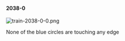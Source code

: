 #### 2038-0
![train-2038-0-0.png](https://github.com/lil-lab/nlvr/raw/master/nlvr/train/images/11/train-2038-0-0.png "train-2038-0-0.png")

None of the blue circles are touching any edge